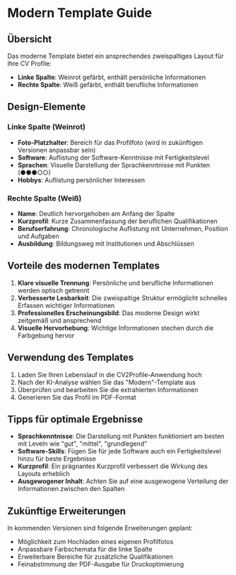 # Modern Template Guide

## Übersicht

Das moderne Template bietet ein ansprechendes zweispaltiges Layout für Ihre CV Profile:

- **Linke Spalte**: Weinrot gefärbt, enthält persönliche Informationen
- **Rechte Spalte**: Weiß gefärbt, enthält berufliche Informationen

## Design-Elemente

### Linke Spalte (Weinrot)
- **Foto-Platzhalter**: Bereich für das Profilfoto (wird in zukünftigen Versionen anpassbar sein)
- **Software**: Auflistung der Software-Kenntnisse mit Fertigkeitslevel
- **Sprachen**: Visuelle Darstellung der Sprachkenntnisse mit Punkten (●●●○○)
- **Hobbys**: Auflistung persönlicher Interessen

### Rechte Spalte (Weiß)
- **Name**: Deutlich hervorgehoben am Anfang der Spalte
- **Kurzprofil**: Kurze Zusammenfassung der beruflichen Qualifikationen
- **Berufserfahrung**: Chronologische Auflistung mit Unternehmen, Position und Aufgaben
- **Ausbildung**: Bildungsweg mit Institutionen und Abschlüssen

## Vorteile des modernen Templates

1. **Klare visuelle Trennung**: Persönliche und berufliche Informationen werden optisch getrennt
2. **Verbesserte Lesbarkeit**: Die zweispaltige Struktur ermöglicht schnelles Erfassen wichtiger Informationen
3. **Professionelles Erscheinungsbild**: Das moderne Design wirkt zeitgemäß und ansprechend
4. **Visuelle Hervorhebung**: Wichtige Informationen stechen durch die Farbgebung hervor

## Verwendung des Templates

1. Laden Sie Ihren Lebenslauf in die CV2Profile-Anwendung hoch
2. Nach der KI-Analyse wählen Sie das "Modern"-Template aus
3. Überprüfen und bearbeiten Sie die extrahierten Informationen
4. Generieren Sie das Profil im PDF-Format

## Tipps für optimale Ergebnisse

- **Sprachkenntnisse**: Die Darstellung mit Punkten funktioniert am besten mit Leveln wie "gut", "mittel", "grundlegend"
- **Software-Skills**: Fügen Sie für jede Software auch ein Fertigkeitslevel hinzu für beste Ergebnisse
- **Kurzprofil**: Ein prägnantes Kurzprofil verbessert die Wirkung des Layouts erheblich
- **Ausgewogener Inhalt**: Achten Sie auf eine ausgewogene Verteilung der Informationen zwischen den Spalten

## Zukünftige Erweiterungen

In kommenden Versionen sind folgende Erweiterungen geplant:

- Möglichkeit zum Hochladen eines eigenen Profilfotos
- Anpassbare Farbschemata für die linke Spalte
- Erweiterbare Bereiche für zusätzliche Qualifikationen
- Feinabstimmung der PDF-Ausgabe für Druckoptimierung 